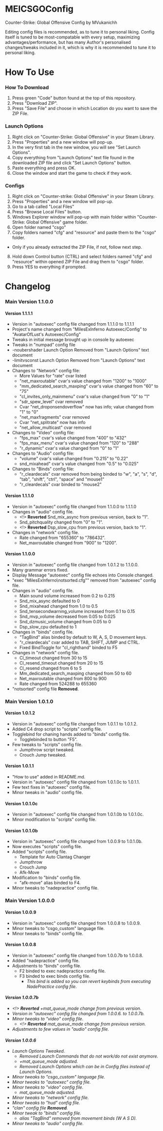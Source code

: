 # MEICSGOConfig
Counter-Strike: Global Offensive Config by MVukanichh

Editing config files is recommended, as to tune it to personal liking.
Config itself is tuned to be most-compatable with every setup, maximizing advantages/performance, but has many Author's personalised changes/tweaks included in it, which is why it is recommended to tune it to personal liking.

# How To Use

### How To Download

1. Press green "Code" button found at the top of this repository.
2. Press "Download ZIP".
3. Press "Save File" and choose in which Location do you want to save the ZIP File.

### Launch Options

1. Right click on "Counter-Strike: Global Offensive" in your Steam Library.
2. Press "Properties" and a new window will pop-up.
3. In the very first tab in the new window, you will see "Set Launch Options".
4. Copy everything from "Launch Options" text file found in the downloaded ZIP file and click "Set Launch Options" button.
5. Paste everything and press OK.
6. Close the window and start the game to check if they work.

### Configs

1. Right click on "Counter-strike: Global Offensive" in your Steam Library.
2. Press "Properties" and a new window will pop-up.
3. Go to a tab called "Local Files"
4. Press "Browse Local Files" button.
5. Windows Explorer window will pop-up with main folder within "Counter-Strike: Global Offensive" game folder.
6. Open folder named "csgo"
7. Copy folders named "cfg" and "resource" and paste them to the "csgo" folder.
  * Only if you already extracted the ZIP File, if not, follow next step.
8. Hold down Control button (CTRL) and select folders named "cfg" and "resource" within opened ZIP File and drag them to "csgo" folder.
9. Press YES to everything if prompted.

# Changelog

### Main Version 1.1.0.0

#### Version 1.1.1.1

* Version in "autoexec" config file changed from 1.1.1.0 to 1.1.1.1
* Project's name changed from "MilesExInferno Autoexec/Config" to "AvatarOfLust's Autoexec/Config"
* Tweaks in initial message brought up in console by autoexec
* Tweaks in "numpad" config file
* -noubershader Launch Option Removed from "Launch Options" text document
* -limitvsconst Launch Option Removed from "Launch Options" text document
* Changes to "Network" config file:
  * More Values for "rate" cvar listed
  * "net_maxroutable" cvar's value changed from "1200" to "1000"
  * "mm_dedicated_search_maxping" cvar's value changed from "60" to "75"
  * "cl_invites_only_mainmenu" cvar's value changed from "0" to "1"
  * "sdr_spew_level" cvar removed
  * Cvar "net_droponsendoverflow" now has info; value changed from "1" to "0"
  * "net_maxfragments" cvar removed
  * Cvar "net_splitrate" now has info
  * "net_allow_multicast" cvar removed
* Changes to "Video" config file:
  * "fps_max" cvar's value changed from "400" to "432"
  * "fps_max_menu" cvar's value changed from "120" to "288"
  * "r_dynamic" cvar's value changed from "0" to "1"
* Changes to "Audio" config file:
  * "volume" cvar's value changed from "0.215" to "0.22"
  * snd_mixahead" cvar's value changed from "0.5" to "0.025"
* Changes to "Binds" config file:
  * "r_cleardecals" cvar removed from being binded to "w", "a", "s", "d", "tab", "shift", "ctrl", "space" and "mouse1"
  * "r_cleardecals" cvar binded to "mouse2"

#### Version 1.1.1.0

* Version in "autoexec" config file changed from 1.1.0.0 to 1.1.1.0
* Changes in "audio" config file.
  * <!> **Reverted** Snd_mix_async from previous version, back to "1".
  * Snd_pitchquality changed from "0" to "1".
  * <!> **Reverted** Dsp_slow_cpu from previous version, back to "1".
* Changes in "network" config file.
  * Rate changed from "655360" to "786432".
  * Net_maxroutable changed from "900" to "1200".

#### Version 1.1.0.0

* Version in "autoexec" config file changed from 1.0.1.2 to 1.1.0.0.
* Many grammar errors fixed.
* Display Message "autoexec" config file echoes into Console changed.
* "exec "MilesExInferno\notsorted.cfg"" removed from "autoexec" config file.
* Changes in "audio" config file.
  * Main sound volume increased from 0.2 to 0.215
  * Snd_mix_async defaulted to 0
  * Snd_mixahead changed from 1.0 to 0.5
  * Snd_tensecondwarning_volume increased from 0.1 to 0.15
  * Snd_mvp_volume decreased from 0.05 to 0.025
  * Snd_dzmusic_volume changed from 0.05 to 0
  * Dsp_slow_cpu defaulted to 1
* Changes in "binds" config file.
  * "TagBind" alias binded by default to W, A, S, D movement keys.
  * "r_cleardecals" cvar added to TAB, SHIFT, JUMP and CTRL.
  * Fixed BindToggle for "cl_righthand" binded to F5
* Changes in "network" config file.
  * Cl_timeout changed from 30 to 15
  * Cl_resend_timeout changed from 20 to 15
  * Cl_resend changed from 6 to 5
  * Mm_dedicated_search_maxping changed from 50 to 60
  * Net_maxroutable changed from 800 to 900
  * Rate changed from 524288 to 655360
* "notsorted" config file **Removed**.
 

### Main Version 1.0.1.0

#### Version 1.0.1.2

* Version in "autoexec" config file changed from 1.0.1.1 to 1.0.1.2.
* Added C4 drop script to "scripts" config file.
* Togglebind for chaning hands added to "binds" config file.
  * Togglebinded to button "F5".
* Few tweaks to "scripts" config file.
  * Jumpthrow script tweaked.
  * Crouch Jump tweaked.

#### Version 1.0.1.1

* "How to use" added in README.md.
* Version in "autoexec" config file changed from 1.0.1.0c to 1.0.1.1.
* Few text fixes in "autoexec" config file.
* Minor tweaks in "audio" config file.

#### Version 1.0.1.0c

* Version in "autoexec" config file changed from 1.0.1.0b to 1.0.1.0c.
* Minor modification to "scripts" config file.

#### Version 1.0.1.0b

* Version in "autoexec" config file changed from 1.0.0.9 to 1.0.1.0b.
* Now executes "scripts" config file.
* Added "scripts" config file.
  * Template for Auto Clantag Changer
  * Jumpthrow
  * Crouch Jump
  * Afk-Move
* Modification to "binds" config file.
  * "afk-move" alias binded to F4.
* Minor tweaks to "nadepractice" config file.

### Main Version 1.0.0.0

#### Version 1.0.0.9

* Version in "autoexec" config file changed from 1.0.0.8 to 1.0.0.9.
* Minor tweaks to "csgo_custom" language file.
* Minor tweaks to "binds" config file.

#### Version 1.0.0.8

* Version in "autoexec" config file changed from 1.0.0.7b to 1.0.0.8.
* Added "nadepractice" config file.
* Adjustments to "binds" config file.
  * F2 binded to exec nadepractice config file.
  * F3 binded to exec binds config file.
    * <i> This bind is added so you can revert keybinds from executing NadePractice config file.

#### Version 1.0.0.7b

* <!> **Reverted** +mat_queue_mode change from previous version.
* Version in "autoexec" config file changed from 1.0.0.6. to 1.0.0.7b.
* Minor tweaks to "video" config file.
  * <!> **Reverted** mat_queue_mode change from previous version.
* Adjustments to few values in "audio" config file.

#### Version 1.0.0.6

* Launch Options Tweaked.
  * Removed Launch Commands that do not work/do not exist anymore.
  * +mat_queue_mode adjusted.
  * Removed Launch Options which can be in Config files instead of Launch Options.
* Minor tweaks to "csgo_custom" language file.
* Minor tweaks to "autoexec" config file.
* Minor tweaks to "video" config file.
  * mat_queue_mode adjusted.
* Minor tweaks to "network" config file.
* Minor tweaks to "hud" config file.
* "clan" config file **Removed**.
* Minor tweak to "binds" config file.
    * alias "TagBind" removed from movement binds (W A S D).
* Minor tweaks to "audio" config file.
